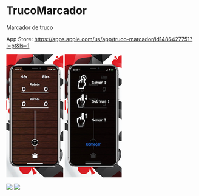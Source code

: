 # TrucoMarcador

Marcador de truco

App Store: https://apps.apple.com/us/app/truco-marcador/id1486427751?l=pt&ls=1

![screen1](https://github.com/JoaoFloresDev/TrucoMarcador/blob/master/screen1.png) ![screen5](https://github.com/JoaoFloresDev/TrucoMarcador/blob/master/screen5.png)

<img src="image1.png" width="425"/> <img src="image2.png" width="425"/> 
